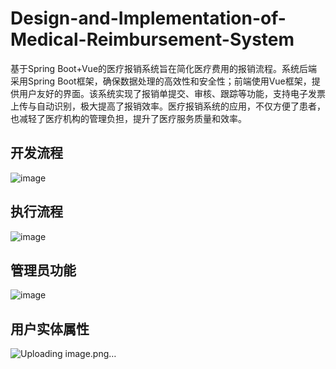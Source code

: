 # Design-and-Implementation-of-Medical-Reimbursement-System
基于Spring Boot+Vue的医疗报销系统旨在简化医疗费用的报销流程。系统后端采用Spring Boot框架，确保数据处理的高效性和安全性；前端使用Vue框架，提供用户友好的界面。该系统实现了报销单提交、审核、跟踪等功能，支持电子发票上传与自动识别，极大提高了报销效率。医疗报销系统的应用，不仅方便了患者，也减轻了医疗机构的管理负担，提升了医疗服务质量和效率。
## 开发流程
![image](https://github.com/user-attachments/assets/91e789e1-290b-4763-a1ed-b8790b5a10c6)
## 执行流程
![image](https://github.com/user-attachments/assets/94db20ec-9c9b-4b32-9072-8a526cc98f9e)
## 管理员功能
![image](https://github.com/user-attachments/assets/97978200-4886-4517-8664-0241b7ddf38e)
## 用户实体属性
![Uploading image.png…]()
